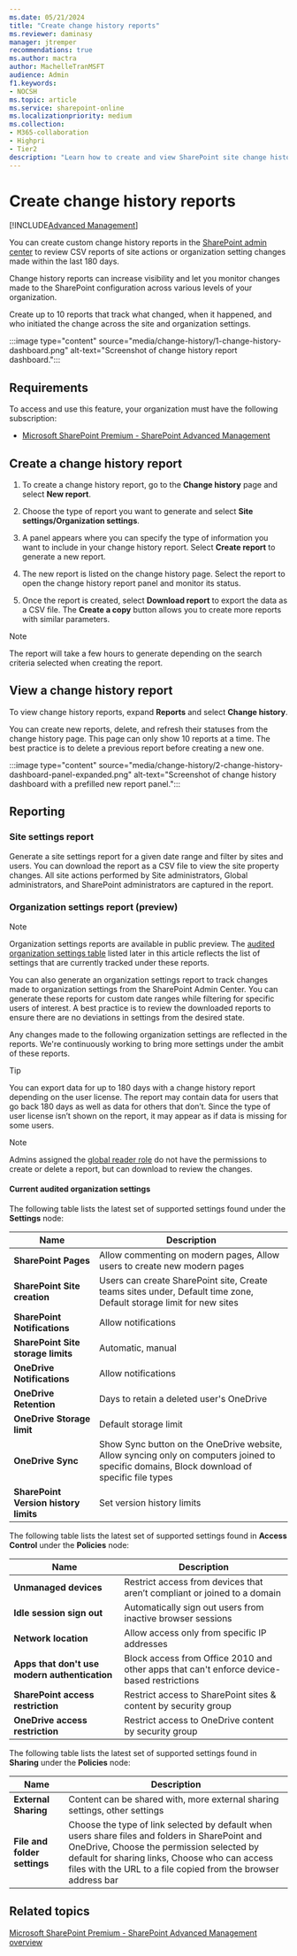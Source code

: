 ```yaml
---
ms.date: 05/21/2024
title: "Create change history reports"
ms.reviewer: daminasy
manager: jtremper
recommendations: true
ms.author: mactra
author: MachelleTranMSFT
audience: Admin
f1.keywords:
- NOCSH
ms.topic: article
ms.service: sharepoint-online
ms.localizationpriority: medium
ms.collection:
- M365-collaboration
- Highpri
- Tier2
description: "Learn how to create and view SharePoint site change history reports in SharePoint admin center."
---
```


# Create change history reports

[!INCLUDE[Advanced Management](includes/advanced-management.md)]

You can create custom change history reports in the [SharePoint admin center](get-started-new-admin-center.md) to review CSV reports of site actions or organization setting changes made within the last 180 days.

Change history reports can increase visibility and let you monitor changes made to the SharePoint configuration across various levels of your organization.

Create up to 10 reports that track what changed, when it happened, and who initiated the change across the site and organization settings.

:::image type="content" source="media/change-history/1-change-history-dashboard.png" alt-text="Screenshot of change history report dashboard.":::

## Requirements

To access and use this feature, your organization must have the following subscription:

- [Microsoft SharePoint Premium - SharePoint Advanced Management](advanced-management.md)

## Create a change history report

1. To create a change history report, go to the **Change history** page and select **New report**.

2. Choose the type of report you want to generate and select **Site settings/Organization settings**.

3. A panel appears where you can specify the type of information you want to include in your change history report. Select **Create report** to generate a new report.

4. The new report is listed on the change history page. Select the report to open the change history report panel and monitor its status.

5. Once the report is created, select **Download report** to export the data as a CSV file. The **Create a copy** button allows you to create more reports with similar parameters.

> [!NOTE]
> The report will take a few hours to generate depending on the search criteria selected when creating the report.

## View a change history report

To view change history reports, expand **Reports** and select **Change history**.

You can create new reports, delete, and refresh their statuses from the change history page. This page can only show 10 reports at a time. The best practice is to delete a previous report before creating a new one.

:::image type="content" source="media/change-history/2-change-history-dashboard-panel-expanded.png" alt-text="Screenshot of change history dashboard with a prefilled new report panel.":::

## Reporting

### Site settings report

Generate a site settings report for a given date range and filter by sites and users. You can download the report as a CSV file to view the site property changes. All site actions performed by Site administrators, Global administrators, and SharePoint administrators are captured in the report.

### Organization settings report (preview)

> [!NOTE]
> Organization settings reports are available in public preview. The [audited organization settings table](#current-audited-organization-settings) listed later in this article reflects the list of settings that are currently tracked under these reports.

You can also generate an organization settings report to track changes made to organization settings from the SharePoint Admin Center. You can generate these reports for custom date ranges while filtering for specific users of interest. A best practice is to review the downloaded reports to ensure there are no deviations in settings from the desired state.

Any changes made to the following organization settings are reflected in the reports. We're continuously working to bring more settings under the ambit of these reports.

> [!TIP]
> You can export data for up to 180 days with a change history report depending on the user license. The report may contain data for users that go back 180 days as well as data for others that don’t. Since the type of user license isn’t shown on the report, it may appear as if data is missing for some users.

> [!NOTE]
> Admins assigned the [global reader role](/microsoft-365/admin/add-users/about-admin-roles?view=o365-worldwide&preserve-view=true%3Do365-worldwide) do not have the permissions to create or delete a report, but can download to review the changes.

#### Current audited organization settings

The following table lists the latest set of supported settings found under the **Settings** node:

|Name|Description|
|---|---|
|**SharePoint Pages**|Allow commenting on modern pages, Allow users to create new modern pages|
|**SharePoint Site creation**|Users can create SharePoint site, Create teams sites under, Default time zone, Default storage limit for new sites|
|**SharePoint Notifications**|Allow notifications|
|**SharePoint Site storage limits**|Automatic, manual|
|**OneDrive Notifications**|Allow notifications|
|**OneDrive Retention**|Days to retain a deleted user's OneDrive|
|**OneDrive Storage limit**|Default storage limit|
|**OneDrive Sync**|Show Sync button on the OneDrive website, Allow syncing only on computers joined to specific domains, Block download of specific file types|
|**SharePoint Version history limits**|Set version history limits|

The following table lists the latest set of supported settings found in **Access Control** under the **Policies** node:

|Name|Description|
|---|---|
|**Unmanaged devices**|Restrict access from devices that aren’t compliant or joined to a domain|
|**Idle session sign out**|Automatically sign out users from inactive browser sessions|
|**Network location**|Allow access only from specific IP addresses|
|**Apps that don't use modern authentication**|Block access from Office 2010 and other apps that can't enforce device-based restrictions|
|**SharePoint access restriction**|Restrict access to SharePoint sites & content by security group|
|**OneDrive access restriction**|Restrict access to OneDrive content by security group|

The following table lists the latest set of supported settings found in **Sharing** under the **Policies** node:

|Name|Description|
|---|---|
|**External Sharing**|Content can be shared with, more external sharing settings, other settings|
|**File and folder settings**|Choose the type of link selected by default when users share files and folders in SharePoint and OneDrive, Choose the permission selected by default for sharing links, Choose who can access files with the URL to a file copied from the browser address bar|

## Related topics

[Microsoft SharePoint Premium - SharePoint Advanced Management overview](advanced-management.md)
